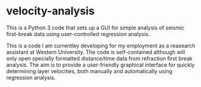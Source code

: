# velocity-analysis
This is a Python 3 code that sets up a GUI for simple analysis of seismic first-break data using user-controlled regression analysis.

This is a code I am currentley developing for my employment as a reasearch assistant at Western University. The code is self-contained although will only open specially formatted distance/time data from refraction first break analysis. The aim is to provide a user-friendly graphical interface for quickly determining layer velocities, both manually and automatically using regression analysis.
